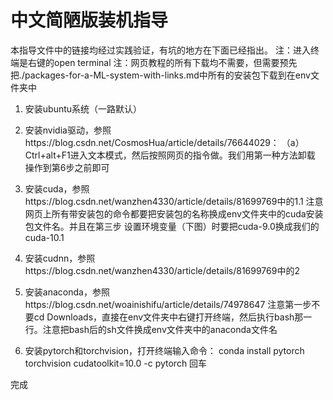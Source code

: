 # 中文简陋版装机指导
本指导文件中的链接均经过实践验证，有坑的地方在下面已经指出。
注：进入终端是右键的open terminal
注：网页教程的所有下载均不需要，但需要预先把./packages-for-a-ML-system-with-links.md中所有的安装包下载到在env文件夹中
1. 安装ubuntu系统（一路默认）
2. 安装nvidia驱动，参照https://blog.csdn.net/CosmosHua/article/details/76644029：
（a）	Ctrl+alt+F1进入文本模式，然后按照网页的指令做。我们用第一种方法卸载
操作到第6步之前即可
3. 安装cuda，参照https://blog.csdn.net/wanzhen4330/article/details/81699769中的1.1
注意网页上所有带安装包的命令都要把安装包的名称换成env文件夹中的cuda安装包文件名。并且在第三步 设置环境变量（下图）时要把cuda-9.0换成我们的cuda-10.1
 
4. 安装cudnn，参照https://blog.csdn.net/wanzhen4330/article/details/81699769中的2
5. 安装anaconda，参照https://blog.csdn.net/woainishifu/article/details/74978647
注意第一步不要cd Downloads，直接在env文件夹中右键打开终端，然后执行bash那一行。注意把bash后的sh文件换成env文件夹中的anaconda文件名
6. 安装pytorch和torchvision，打开终端输入命令：
 conda install pytorch torchvision cudatoolkit=10.0 -c pytorch
回车

完成


